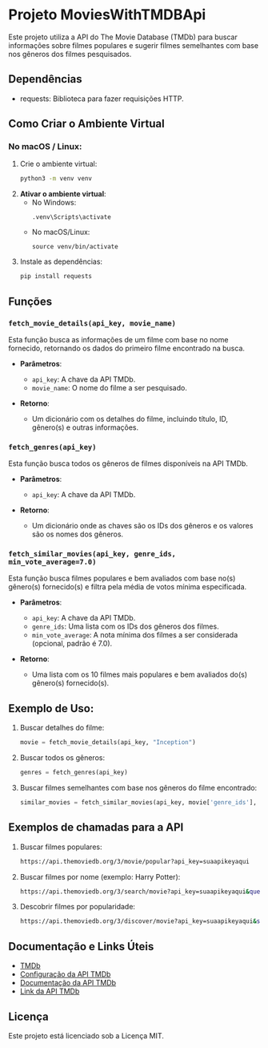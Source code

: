 # Projeto MoviesWithTMDBApi

Este projeto utiliza a API do The Movie Database (TMDb) para buscar informações sobre filmes populares e sugerir filmes semelhantes com base nos gêneros dos filmes pesquisados.

## Dependências

- requests: Biblioteca para fazer requisições HTTP.

## Como Criar o Ambiente Virtual

### No macOS / Linux:
1. Crie o ambiente virtual:
   ```bash
   python3 -m venv venv
   ```
2. **Ativar o ambiente virtual**:
   - No Windows:
     ```
     .venv\Scripts\activate
     ```
   - No macOS/Linux:
     ```
     source venv/bin/activate
     ```
3. Instale as dependências:
   ```bash
   pip install requests
   ```

## Funções

### `fetch_movie_details(api_key, movie_name)`
Esta função busca as informações de um filme com base no nome fornecido, retornando os dados do primeiro filme encontrado na busca.

- **Parâmetros**:
  - `api_key`: A chave da API TMDb.
  - `movie_name`: O nome do filme a ser pesquisado.

- **Retorno**:
  - Um dicionário com os detalhes do filme, incluindo título, ID, gênero(s) e outras informações.

### `fetch_genres(api_key)`
Esta função busca todos os gêneros de filmes disponíveis na API TMDb.

- **Parâmetros**:
  - `api_key`: A chave da API TMDb.

- **Retorno**:
  - Um dicionário onde as chaves são os IDs dos gêneros e os valores são os nomes dos gêneros.

### `fetch_similar_movies(api_key, genre_ids, min_vote_average=7.0)`
Esta função busca filmes populares e bem avaliados com base no(s) gênero(s) fornecido(s) e filtra pela média de votos mínima especificada.

- **Parâmetros**:
  - `api_key`: A chave da API TMDb.
  - `genre_ids`: Uma lista com os IDs dos gêneros dos filmes.
  - `min_vote_average`: A nota mínima dos filmes a ser considerada (opcional, padrão é 7.0).

- **Retorno**:
  - Uma lista com os 10 filmes mais populares e bem avaliados do(s) gênero(s) fornecido(s).

## Exemplo de Uso:

1. Buscar detalhes do filme:
   ```python
   movie = fetch_movie_details(api_key, "Inception")
   ```

2. Buscar todos os gêneros:
   ```python
   genres = fetch_genres(api_key)
   ```

3. Buscar filmes semelhantes com base nos gêneros do filme encontrado:
   ```python
   similar_movies = fetch_similar_movies(api_key, movie['genre_ids'], min_vote_average=8.0)
   ```

## Exemplos de chamadas para a API

1. Buscar filmes populares:
   ```bash
   https://api.themoviedb.org/3/movie/popular?api_key=suaapikeyaqui
   ```

2. Buscar filmes por nome (exemplo: Harry Potter):
   ```bash
   https://api.themoviedb.org/3/search/movie?api_key=suaapikeyaqui&query=Harry+Potter&language=pt-BR
   ```

3. Descobrir filmes por popularidade:
   ```bash
   https://api.themoviedb.org/3/discover/movie?api_key=suaapikeyaqui&sort_by=popularity.desc&page=1&language=en-US
   ```

## Documentação e Links Úteis

- [TMDb](https://www.themoviedb.org/)
- [Configuração da API TMDb](https://www.themoviedb.org/settings/api)
- [Documentação da API TMDb](https://api.themoviedb.org/)
- [Link da API TMDb](https://api.themoviedb.org/3/)

## Licença

Este projeto está licenciado sob a Licença MIT.
